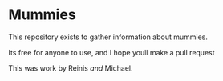 # Mummies

This repository exists to gather information about mummies.

Its free for anyone to use, and I hope youll make a pull request

This was work by Reinis *and* Michael.
